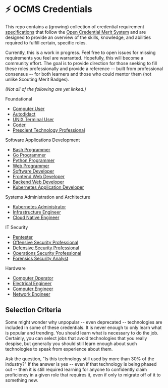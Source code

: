 # ⚡ OCMS Credentials

This repo contains a (growing) collection of credential requirement
[specifications](spec) that follow the [Open Credential Merit
System](about) and are designed to provide an overview of the skills,
knowledge, and abilities required to fulfill certain, specific roles.

Currently, this is a work in progress. Feel free to open issues for
missing requirements you feel are warranted. Hopefully, this will become
a community effort. The goal is to provide direction for those seeking
to fill these roles professionally and provide a reference -- built from
professional consensus -- for both learners and those who could mentor
them (not unlike Scouting Merit Badges).

*(Not all of the following are yet linked.)*

Foundational

* [Computer User](user)
* [Autodidact](autodidact)
* [UNIX Terminal User](unix)
* [Coder](coder)
* [Prescient Technology Professional](ptp)

Software Applications Development

* [Bash Programmer](bash)
* [Go Programmer](golang)
* [Python Programmer](python)
* [Web Programmer](web)
* [Software Developer](dev)
* [Frontend Web Developer](frontend)
* [Backend Web Developer](backend)
* [Kubernetes Application Developer](k8sdev)

Systems Administration and Architecture

* [Kubernetes Administrator](k8sadmin)
* [Infrastructure Engineer](infadmin)
* [Cloud Native Engineer](cnadmin)

IT Security

* [Pentester](pentester)
* [Offensive Security Professional](offsec)
* [Defensive Security Professional](defsec)
* [Operations Security Professional](opsec)
* [Forensics Security Analyst](forensics)

Hardware

* [Computer Operator](operator)
* [Electrical Engineer](ee)
* [Computer Engineer](compeng)
* [Network Engineer](neteng)

## Selection Criteria

Some might wonder why unpopular -- even deprecated --  technologies are
included in some of these credentials. It is never enough to only learn
what is popular and trending. You should learn what is necessary to do
the job. Certainly, you can select jobs that avoid technologies that you
really despise, but generally you should still learn enough about such
technologies to speak from experience about them.

Ask the question, "Is this technology still used by more than 30% of the
industry?" If the answer is yes -- even if that technology is being
phased out -- then it is still required learning for anyone to
confidently claim proficiency in a given role that requires it, even if
only to migrate off of it to something new.

